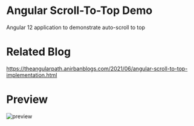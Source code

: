 # Angular Scroll-To-Top Demo
Angular 12 application to demonstrate auto-scroll to top  

# Related Blog   
https://theangularpath.anirbanblogs.com/2021/06/angular-scroll-to-top-implementation.html   

# Preview
![preview](img/preview.gif)   
